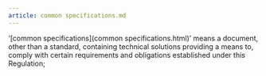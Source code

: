 ```yaml
---
article: common specifications.md
---
```


‘[common specifications](common specifications.html)’ means a document, other than a standard, containing technical solutions providing a means to, comply with certain requirements and obligations established under this Regulation;